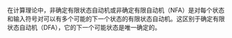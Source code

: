 在计算理论中，非确定有限状态自动机或非确定有限自动机（NFA）是对每个状态和输入符号对可以有多个可能的下一个状态的有限状态自动机。这区别于确定有限状态自动机（DFA），它的下一个可能状态是唯一确定的。

